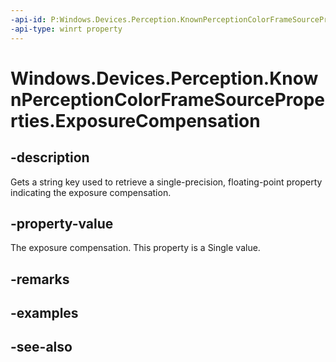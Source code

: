 ```yaml
---
-api-id: P:Windows.Devices.Perception.KnownPerceptionColorFrameSourceProperties.ExposureCompensation
-api-type: winrt property
---
```


<!-- Property syntax
public string ExposureCompensation { get; }
-->

# Windows.Devices.Perception.KnownPerceptionColorFrameSourceProperties.ExposureCompensation

## -description
Gets a string key used to retrieve a single-precision, floating-point property indicating the exposure compensation.

## -property-value
The exposure compensation. This property is a Single value.

## -remarks

## -examples

## -see-also
